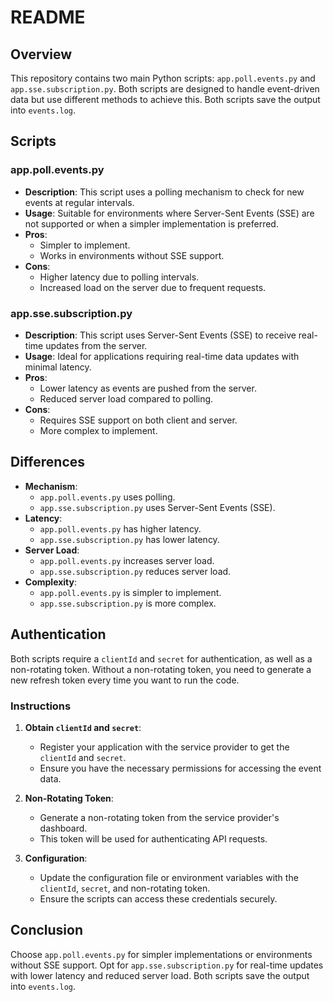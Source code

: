 # README

## Overview

This repository contains two main Python scripts: `app.poll.events.py` and `app.sse.subscription.py`. Both scripts are designed to handle event-driven data but use different methods to achieve this. Both scripts save the output into `events.log`.

## Scripts

### app.poll.events.py

- **Description**: This script uses a polling mechanism to check for new events at regular intervals.
- **Usage**: Suitable for environments where Server-Sent Events (SSE) are not supported or when a simpler implementation is preferred.
- **Pros**:
    - Simpler to implement.
    - Works in environments without SSE support.
- **Cons**:
    - Higher latency due to polling intervals.
    - Increased load on the server due to frequent requests.

### app.sse.subscription.py

- **Description**: This script uses Server-Sent Events (SSE) to receive real-time updates from the server.
- **Usage**: Ideal for applications requiring real-time data updates with minimal latency.
- **Pros**:
    - Lower latency as events are pushed from the server.
    - Reduced server load compared to polling.
- **Cons**:
    - Requires SSE support on both client and server.
    - More complex to implement.

## Differences

- **Mechanism**:
    - `app.poll.events.py` uses polling.
    - `app.sse.subscription.py` uses Server-Sent Events (SSE).
- **Latency**:
    - `app.poll.events.py` has higher latency.
    - `app.sse.subscription.py` has lower latency.
- **Server Load**:
    - `app.poll.events.py` increases server load.
    - `app.sse.subscription.py` reduces server load.
- **Complexity**:
    - `app.poll.events.py` is simpler to implement.
    - `app.sse.subscription.py` is more complex.

## Authentication

Both scripts require a `clientId` and `secret` for authentication, as well as a non-rotating token. Without a non-rotating token, you need to generate a new refresh token every time you want to run the code.

### Instructions

1. **Obtain `clientId` and `secret`**:
    - Register your application with the service provider to get the `clientId` and `secret`.
    - Ensure you have the necessary permissions for accessing the event data.

2. **Non-Rotating Token**:
    - Generate a non-rotating token from the service provider's dashboard.
    - This token will be used for authenticating API requests.

3. **Configuration**:
    - Update the configuration file or environment variables with the `clientId`, `secret`, and non-rotating token.
    - Ensure the scripts can access these credentials securely.

## Conclusion

Choose `app.poll.events.py` for simpler implementations or environments without SSE support. Opt for `app.sse.subscription.py` for real-time updates with lower latency and reduced server load. Both scripts save the output into `events.log`.

